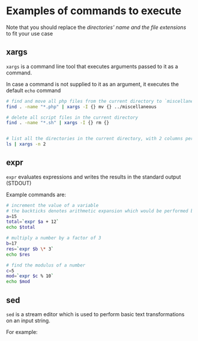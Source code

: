 # Examples of commands to execute
Note that you should replace the *directories' name and the file extensions* to fit your use case

## xargs
`xargs` is a command line tool that executes arguments passed to it as a command.

In case  a command is not supplied to it as an argument, it executes the default `echo` command

```bash
# find and move all php files from the current directory to `miscellaneous` directory
find . -name "*.php" | xargs -I {} mv {} ../miscellaneous

# delete all script files in the current directory
find . -name "*.sh" | xargs -I {} rm {}


# list all the directories in the current directory, with 2 columns per row
ls | xargs -n 2
```

## expr
`expr` evaluates expressions and writes the results in the standard output (STDOUT)

Example commands are:

```bash
# increment the value of a variable
# the backticks denotes arithmetic expansion which would be performed by expr
a=15
total=`expr $a + 12`
echo $total

# multiply a number by a factor of 3
b=17
res=`expr $b \* 3`
echo $res

# find the modulus of a number
c=5
mod=`expr $c % 10`
echo $mod
```

## sed
`sed` is a stream editor which is used to perform basic text transformations on an input string.

For example:
```bash

